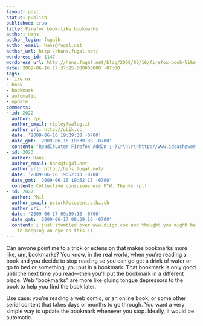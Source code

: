 ```yaml
---
layout: post
status: publish
published: true
title: Firefox book-like bookmarks
author: Hans
author_login: fugalh
author_email: hans@fugal.net
author_url: http://hans.fugal.net/
wordpress_id: 1147
wordpress_url: http://hans.fugal.net/blog/2009/06/16/firefox-book-like-bookmarks
date: 2009-06-16 17:37:25.000000000 -07:00
tags:
- firefox
- book
- bookmark
- automatic
- update
comments:
- id: 2022
  author: rpl
  author_email: ripley@salug.it
  author_url: http://ubik.cc
  date: '2009-06-16 19:39:38 -0700'
  date_gmt: '2009-06-16 19:39:38 -0700'
  content: "ReadItLater Firefox AddOn ;-)\r\n\r\nhttp://www.ideashower.com/ideas/launched/read-it-later/"
- id: 2023
  author: Hans
  author_email: hans@fugal.net
  author_url: http://hans.fugal.net/
  date: '2009-06-16 19:52:13 -0700'
  date_gmt: '2009-06-16 19:52:13 -0700'
  content: Collective consciousness FTW. Thanks rpl!
- id: 2027
  author: Phil
  author_email: pstark@student.ethz.ch
  author_url: ''
  date: '2009-06-17 09:39:16 -0700'
  date_gmt: '2009-06-17 09:39:16 -0700'
  content: i just stumbled over www.diigo.com and thought you might be interested
    in keeping an eye on this :)
---
```

Can anyone point me to a trick or extension that makes bookmarks more like, um, bookmarks? You know, in the real world, when you're reading a book and you decide to stop reading so you can go get a drink of water or go to bed or something, you put in a bookmark. That bookmark is only good until the next time you read—then you'll put the bookmark in a different place. Web "bookmarks" are more like gluing tongue depressors to the book to help you find the book later.

Use case: you're reading a web comic, or an online book, or some other serial content that takes days or months to go through. You want a very simple way to update the bookmark whenever you stop. Ideally, it would be automatic.
